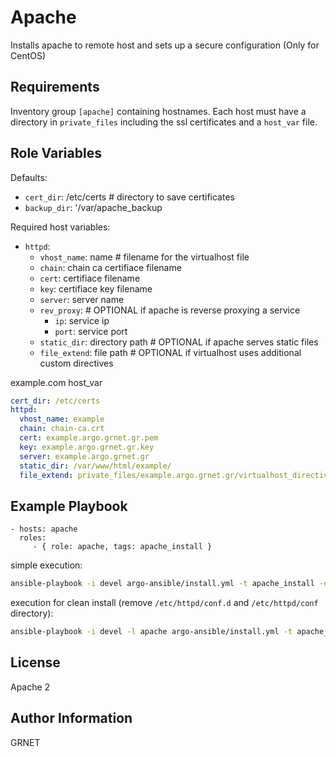 Apache
=========

Installs apache to remote host and sets up a secure configuration 
(Only for CentOS)

Requirements
------------

Inventory group `[apache]` containing hostnames. Each host must have a directory in `private_files` including the ssl certificates and a `host_var` file.

Role Variables
--------------
Defaults:
- `cert_dir`: /etc/certs # directory to save certificates
- `backup_dir`: '/var/apache_backup

Required host variables:

- `httpd`:
  - `vhost_name`: name # filename for the virtualhost file
  - `chain`: chain ca certifiace filename 
  - `cert`: certifiace filename
  - `key`: certifiace key filename
  - `server`: server name
  - `rev_proxy`: # OPTIONAL if apache is reverse proxying a service
    - `ip`: service ip
    - `port`: service port
  - `static_dir`: directory path # OPTIONAL if apache serves static files
  - `file_extend`: file path # OPTIONAL if virtualhost uses additional custom directives

example.com host_var
```yaml
cert_dir: /etc/certs
httpd:
  vhost_name: example
  chain: chain-ca.crt
  cert: example.argo.grnet.gr.pem
  key: example.argo.grnet.gr.key
  server: example.argo.grnet.gr
  static_dir: /var/www/html/example/
  file_extend: private_files/example.argo.grnet.gr/virtualhost_directives.conf

```

Example Playbook
----------------

    - hosts: apache
      roles:
         - { role: apache, tags: apache_install }

simple execution:
```bash
ansible-playbook -i devel argo-ansible/install.yml -t apache_install -u root -v
```

execution for clean install (remove `/etc/httpd/conf.d` and `/etc/httpd/conf` directory):
```bash
ansible-playbook -i devel -l apache argo-ansible/install.yml -t apache_install -u root -v --extra-vars "clean_install=True"
```

License
-------

Apache 2

Author Information
------------------

GRNET

